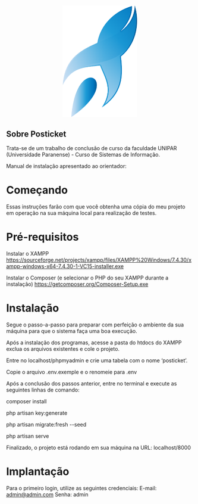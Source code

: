 <p align="center"><a><img src="public/img/icon.png" width="200"></a></p>


## Sobre Posticket

Trata-se de um trabalho de conclusão de curso da faculdade UNIPAR (Universidade Paranense) - Curso de Sistemas de Informação.

Manual de instalação apresentado ao orientador:

# Começando
Essas instruções farão com que você obtenha uma cópia do meu projeto em operação na sua máquina local para realização de testes.


# Pré-requisitos
Instalar o XAMPP
https://sourceforge.net/projects/xampp/files/XAMPP%20Windows/7.4.30/xampp-windows-x64-7.4.30-1-VC15-installer.exe

Instalar o Composer (e selecionar o PHP do seu XAMPP durante a instalação)
https://getcomposer.org/Composer-Setup.exe


# Instalação
Segue o passo-a-passo para preparar com perfeição o ambiente da sua máquina para que o sistema faça uma boa execução.

Após a instalação dos programas, acesse a pasta do htdocs do XAMPP exclua os arquivos existentes e cole o projeto.

Entre no localhost/phpmyadmin e crie uma tabela com o nome ‘posticket’.

Copie o arquivo .env.exemple e o renomeie para .env

Após a conclusão dos passos anterior, entre no terminal e execute as seguintes linhas de comando:

composer install 

php artisan key:generate

php artisan migrate:fresh --seed

php artisan serve

Finalizado, o projeto está rodando em sua máquina na URL: localhost/8000


# Implantação
Para o primeiro login, utilize as seguintes credenciais: 
E-mail: admin@admin.com
Senha: admin
